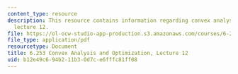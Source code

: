 ```yaml
---
content_type: resource
description: This resource contains information regarding convex analysis and optimization,
  lecture 12.
file: https://ol-ocw-studio-app-production.s3.amazonaws.com/courses/6-253-convex-analysis-and-optimization-spring-2012/b12e49c694b211b30d7ce6fffc81ff08_MIT6_253S12_lec12.pdf
file_type: application/pdf
resourcetype: Document
title: 6.253 Convex Analysis and Optimization, Lecture 12
uid: b12e49c6-94b2-11b3-0d7c-e6fffc81ff08
---
```

